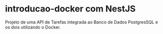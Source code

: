 # introducao-docker com NestJS
Projeto de uma API de Tarefas integrada ao Banco de Dados PostgresSQL e os dois utilizando o Docker.
